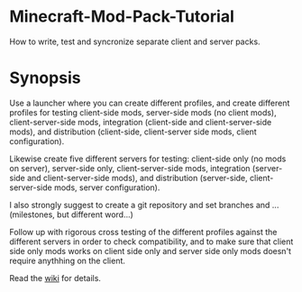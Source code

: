 # Minecraft-Mod-Pack-Tutorial
How to write, test and syncronize separate client and server packs. 

# Synopsis
Use a launcher where you can create different profiles, and create different profiles for testing client-side mods, server-side mods (no client mods), client-server-side mods, integration (client-side and client-server-side mods), and distribution (client-side, client-server side mods, client configuration).

Likewise create five different servers for testing: client-side only (no mods on server), server-side only, client-server-side mods, integration (server-side and client-server-side mods), and distribution (server-side, client-server-side mods, server configuration).

I also strongly suggest to create a git repository and set branches and ...(milestones, but different word...)

Follow up with rigorous cross testing of the different profiles against the different servers in order to check compatibility, and to make sure that client side only mods works on client side only and server side only mods doesn't require anythhing on the client.

Read the [wiki](https://github.com/pkej/Minecraft-Mod-Pack-Tutorial/wiki) for details.
